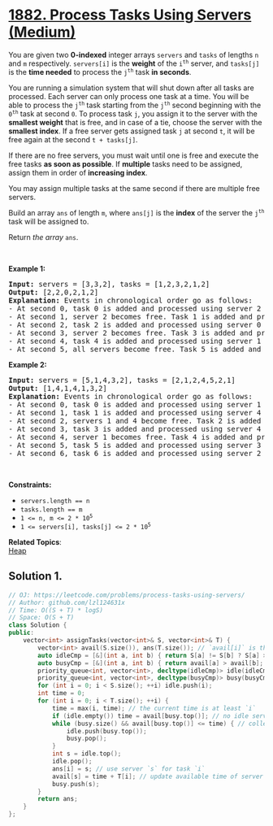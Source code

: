 # [1882. Process Tasks Using Servers (Medium)](https://leetcode.com/problems/process-tasks-using-servers/)

<p>You are given two <strong>0-indexed</strong> integer arrays <code>servers</code> and <code>tasks</code> of lengths <code>n</code>​​​​​​ and <code>m</code>​​​​​​ respectively. <code>servers[i]</code> is the <strong>weight</strong> of the <code>i<sup>​​​​​​th</sup></code>​​​​ server, and <code>tasks[j]</code> is the <strong>time needed</strong> to process the <code>j<sup>​​​​​​th</sup></code>​​​​ task <strong>in seconds</strong>.</p>

<p>You are running a simulation system that will shut down after all tasks are processed. Each server can only process one task at a time. You will be able to process the <code>j<sup>th</sup></code> task starting from the <code>j<sup>th</sup></code> second beginning with the <code>0<sup>th</sup></code> task at second <code>0</code>. To process task <code>j</code>, you assign it to the server with the <strong>smallest weight</strong> that is free, and in case of a tie, choose the server with the <strong>smallest index</strong>. If a free server gets assigned task <code>j</code> at second <code>t</code>,​​​​​​ it will be free again at the second <code>t + tasks[j]</code>.</p>

<p>If there are no free servers, you must wait until one is free and execute the free tasks <strong>as soon as possible</strong>. If <strong>multiple</strong> tasks need to be assigned, assign them in order of <strong>increasing index</strong>.</p>

<p>You may assign multiple tasks at the same second if there are multiple free servers.</p>

<p>Build an array <code>ans</code>​​​​ of length <code>m</code>, where <code>ans[j]</code> is the <strong>index</strong> of the server the <code>j<sup>​​​​​​th</sup></code> task will be assigned to.</p>

<p>Return <em>the array </em><code>ans</code>​​​​.</p>

<p>&nbsp;</p>
<p><strong>Example 1:</strong></p>

<pre><strong>Input:</strong> servers = [3,3,2], tasks = [1,2,3,2,1,2]
<strong>Output:</strong> [2,2,0,2,1,2]
<strong>Explanation: </strong>Events in chronological order go as follows:
- At second 0, task 0 is added and processed using server 2 until second 1.
- At second 1, server 2 becomes free. Task 1 is added and processed using server 2 until second 3.
- At second 2, task 2 is added and processed using server 0 until second 5.
- At second 3, server 2 becomes free. Task 3 is added and processed using server 2 until second 5.
- At second 4, task 4 is added and processed using server 1 until second 5.
- At second 5, all servers become free. Task 5 is added and processed using server 2 until second 7.</pre>

<p><strong>Example 2:</strong></p>

<pre><strong>Input:</strong> servers = [5,1,4,3,2], tasks = [2,1,2,4,5,2,1]
<strong>Output:</strong> [1,4,1,4,1,3,2]
<strong>Explanation: </strong>Events in chronological order go as follows: 
- At second 0, task 0 is added and processed using server 1 until second 2.
- At second 1, task 1 is added and processed using server 4 until second 2.
- At second 2, servers 1 and 4 become free. Task 2 is added and processed using server 1 until second 4. 
- At second 3, task 3 is added and processed using server 4 until second 7.
- At second 4, server 1 becomes free. Task 4 is added and processed using server 1 until second 9. 
- At second 5, task 5 is added and processed using server 3 until second 7.
- At second 6, task 6 is added and processed using server 2 until second 7.
</pre>

<p>&nbsp;</p>
<p><strong>Constraints:</strong></p>

<ul>
	<li><code>servers.length == n</code></li>
	<li><code>tasks.length == m</code></li>
	<li><code>1 &lt;= n, m &lt;= 2 * 10<sup>5</sup></code></li>
	<li><code>1 &lt;= servers[i], tasks[j] &lt;= 2 * 10<sup>5</sup></code></li>
</ul>


**Related Topics**:  
[Heap](https://leetcode.com/tag/heap/)

## Solution 1.

```cpp
// OJ: https://leetcode.com/problems/process-tasks-using-servers/
// Author: github.com/lzl124631x
// Time: O((S + T) * logS)
// Space: O(S + T)
class Solution {
public:
    vector<int> assignTasks(vector<int>& S, vector<int>& T) {
        vector<int> avail(S.size()), ans(T.size()); // `avail[i]` is the next available time of server i
        auto idleCmp = [&](int a, int b) { return S[a] != S[b] ? S[a] > S[b] : a > b; }; // the idle server with smallest weight and index is at the top
        auto busyCmp = [&](int a, int b) { return avail[a] > avail[b]; }; // The busy server with the smallest available time is at the top
        priority_queue<int, vector<int>, decltype(idleCmp)> idle(idleCmp);
        priority_queue<int, vector<int>, decltype(busyCmp)> busy(busyCmp);
        for (int i = 0; i < S.size(); ++i) idle.push(i);
        int time = 0;
        for (int i = 0; i < T.size(); ++i) {
            time = max(i, time); // the current time is at least `i`
            if (idle.empty()) time = avail[busy.top()]; // no idle servers, jump to the next available time
            while (busy.size() && avail[busy.top()] <= time) { // collect all the idle servers
                idle.push(busy.top());
                busy.pop();
            }
            int s = idle.top();
            idle.pop();
            ans[i] = s; // use server `s` for task `i`
            avail[s] = time + T[i]; // update available time of server `s` as current time + T[i]
            busy.push(s);
        }
        return ans;
    }
};
```